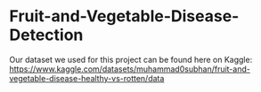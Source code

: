 # Fruit-and-Vegetable-Disease-Detection

Our dataset we used for this project can be found here on Kaggle: 
https://www.kaggle.com/datasets/muhammad0subhan/fruit-and-vegetable-disease-healthy-vs-rotten/data

